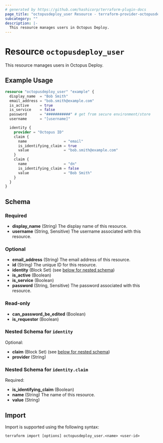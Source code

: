 ```yaml
---
# generated by https://github.com/hashicorp/terraform-plugin-docs
page_title: "octopusdeploy_user Resource - terraform-provider-octopusdeploy"
subcategory: ""
description: |-
  This resource manages users in Octopus Deploy.
---
```


# Resource `octopusdeploy_user`

This resource manages users in Octopus Deploy.

## Example Usage

```terraform
resource "octopusdeploy_user" "example" {
  display_name  = "Bob Smith"
  email_address = "bob.smith@example.com"
  is_active     = true
  is_service    = false
  password      = "###########" # get from secure environment/store
  username      = "[username]"

  identity {
    provider = "Octopus ID"
    claim {
      name                 = "email"
      is_identifying_claim = true
      value                = "bob.smith@example.com"
    }
    claim {
      name                 = "dn"
      is_identifying_claim = false
      value                = "Bob Smith"
    }
  }
}
```

<!-- schema generated by tfplugindocs -->
## Schema

### Required

- **display_name** (String) The display name of this resource.
- **username** (String, Sensitive) The username associated with this resource.

### Optional

- **email_address** (String) The email address of this resource.
- **id** (String) The unique ID for this resource.
- **identity** (Block Set) (see [below for nested schema](#nestedblock--identity))
- **is_active** (Boolean)
- **is_service** (Boolean)
- **password** (String, Sensitive) The password associated with this resource.

### Read-only

- **can_password_be_edited** (Boolean)
- **is_requestor** (Boolean)

<a id="nestedblock--identity"></a>
### Nested Schema for `identity`

Optional:

- **claim** (Block Set) (see [below for nested schema](#nestedblock--identity--claim))
- **provider** (String)

<a id="nestedblock--identity--claim"></a>
### Nested Schema for `identity.claim`

Required:

- **is_identifying_claim** (Boolean)
- **name** (String) The name of this resource.
- **value** (String)

## Import

Import is supported using the following syntax:

```shell
terraform import [options] octopusdeploy_user.<name> <user-id>
```
